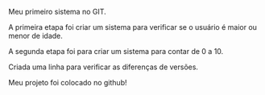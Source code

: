 Meu primeiro sistema no GIT.

A primeira etapa foi criar um sistema para
verificar se o usuário é maior ou menor de idade.

A segunda etapa foi para criar um sistema
para contar de 0 a 10.

Criada uma linha para verificar as diferenças de versões.

Meu projeto foi colocado no github!